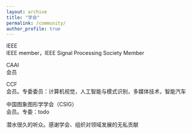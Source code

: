 ```yaml
---
layout: archive
title: "学会"
permalink: /community/
author_profile: true
---
```


IEEE   
IEEE member，IEEE Signal Processing Society Member  

CAAI  
会员  

CCF   
会员。专委委员：计算机视觉，人工智能与模式识别，多媒体技术，智能汽车

中国图象图形学学会（CSIG）    
会员。专委：todo

潜水很久的听众。感谢学会、组织对领域发展的无私贡献
